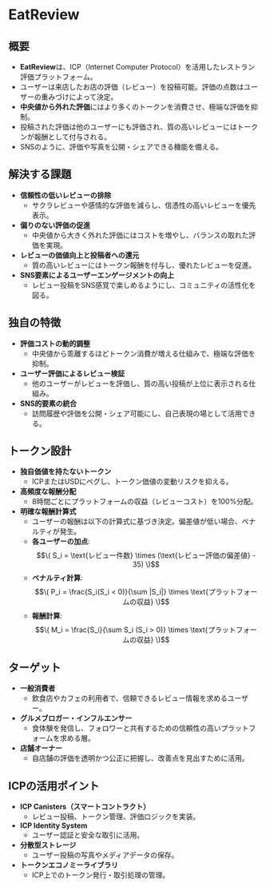 # EatReview

## 概要
- **EatReview**は、ICP（Internet Computer Protocol）を活用したレストラン評価プラットフォーム。
- ユーザーは来店したお店の評価（レビュー）を投稿可能。評価の点数はユーザーの重みづけによって決定。
- **中央値から外れた評価**にはより多くのトークンを消費させ、極端な評価を抑制。
- 投稿された評価は他のユーザーにも評価され、質の高いレビューにはトークンが報酬として付与される。
- SNSのように、評価や写真を公開・シェアできる機能を備える。

## 解決する課題
- **信頼性の低いレビューの排除**  
  - サクラレビューや感情的な評価を減らし、信憑性の高いレビューを優先表示。
- **偏りのない評価の促進**  
  - 中央値から大きく外れた評価にはコストを増やし、バランスの取れた評価を実現。
- **レビューの価値向上と投稿者への還元**  
  - 質の高いレビューにはトークン報酬を付与し、優れたレビューを促進。
- **SNS要素によるユーザーエンゲージメントの向上**  
  - レビュー投稿をSNS感覚で楽しめるようにし、コミュニティの活性化を図る。

## 独自の特徴
- **評価コストの動的調整**  
  - 中央値から乖離するほどトークン消費が増える仕組みで、極端な評価を抑制。
- **ユーザー評価によるレビュー検証**  
  - 他のユーザーがレビューを評価し、質の高い投稿が上位に表示される仕組み。
- **SNS的要素の統合**  
  - 訪問履歴や評価を公開・シェア可能にし、自己表現の場として活用できる。

## トークン設計
- **独自価値を持たないトークン**  
  - ICPまたはUSDにペグし、トークン価値の変動リスクを抑える。
- **高頻度な報酬分配**  
  - 8時間ごとにプラットフォームの収益（レビューコスト）を100%分配。
- **明確な報酬計算式**  
  - ユーザーの報酬は以下の計算式に基づき決定。偏差値が低い場合、ペナルティが発生。
  - **各ユーザーの加点**: $$\( S_i = \text{レビュー件数} \times (\text{レビュー評価の偏差値} - 35) \)$$
  - **ペナルティ計算**: $$\( P_i = \frac{S_i(S_i < 0)}{\sum |S_i|} \times \text{プラットフォームの収益} \)$$
  - **報酬計算**: $$\( M_i = \frac{S_i}{\sum S_i (S_i > 0)} \times \text{プラットフォームの収益} \)$$

## ターゲット
- **一般消費者**  
  - 飲食店やカフェの利用者で、信頼できるレビュー情報を求めるユーザー。
- **グルメブロガー・インフルエンサー**  
  - 食体験を発信し、フォロワーと共有するための信頼性の高いプラットフォームを求める層。
- **店舗オーナー**  
  - 自店舗の評価を透明かつ公正に把握し、改善点を見出すために活用。

## ICPの活用ポイント
- **ICP Canisters（スマートコントラクト）**  
  - レビュー投稿、トークン管理、評価ロジックを実装。
- **ICP Identity System**  
  - ユーザー認証と安全な取引に活用。
- **分散型ストレージ**  
  - ユーザー投稿の写真やメディアデータの保存。
- **トークンエコノミーライブラリ**  
  - ICP上でのトークン発行・取引処理の管理。
